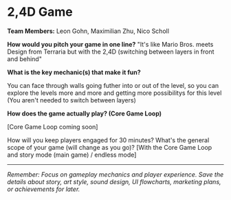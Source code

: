 # 2,4D Game

**Team Members:** Leon Gohn, Maximilian Zhu, Nico Scholl

**How would you pitch your game in one line?**
"It's like Mario Bros. meets Design from Terraria but with the 2,4D (switching between layers in front and behind" 

**What is the key mechanic(s) that make it fun?**
<!-- [Describe how the mechanic works, why it's fun/important, how it interacts with other mechanics, -->
You can face through walls going futher into or out of the level, so you can explore the levels more and more and getting more possibilitys for this level (You aren't needed to switch between layers)

**How does the game actually play? (Core Game Loop)**
<!-- [Describe what players do, what they're trying to achieve, what challenges they face, and what rewards they get, etc] -->
[Core Game Loop coming soon]

How will you keep players engaged for 30 minutes? What's the general scope of your game (will change as you go)?
[With the Core Game Loop and story mode (main game) / endless mode]

---
*Remember: Focus on gameplay mechanics and player experience. Save the details about story, art style, sound design, UI flowcharts, marketing plans, or achievements for later.*
